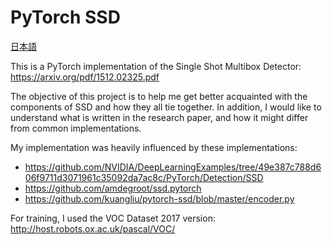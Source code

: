 # PyTorch SSD

[日本語](https://github.com/birosjh/pytorch_ssd/blob/main/README_JP.md)

This is a PyTorch implementation of the Single Shot Multibox Detector: https://arxiv.org/pdf/1512.02325.pdf

The objective of this project is to help me get better acquainted with the components of SSD and how they all tie together.  In addition, I would like to understand what is written in the research paper, and how it might differ from common implementations.

My implementation was heavily influenced by these implementations:

- https://github.com/NVIDIA/DeepLearningExamples/tree/49e387c788d606f9711d3071961c35092da7ac8c/PyTorch/Detection/SSD
- https://github.com/amdegroot/ssd.pytorch
- https://github.com/kuangliu/pytorch-ssd/blob/master/encoder.py

For training, I used the VOC Dataset 2017 version: http://host.robots.ox.ac.uk/pascal/VOC/